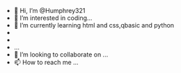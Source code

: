 - 👋 Hi, I’m @Humphrey321
- 👀 I’m interested in coding...
- 🌱 I’m currently learning html and css,qbasic and python
-
-
- ...
- 💞️ I’m looking to collaborate on ...
- 📫 How to reach me ...

<!---
Humphrey321/Humphrey321 is a ✨ special ✨ repository because its `README.md` (this file) appears on your GitHub profile.
You can click the Preview link to take a look at your changes.
--->
